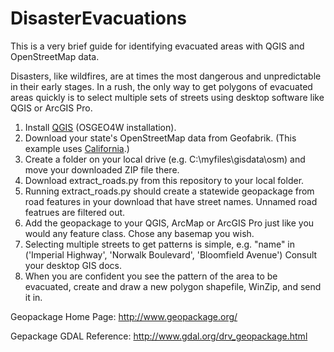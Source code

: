 # DisasterEvacuations
This is a very brief guide for identifying evacuated areas with QGIS and OpenStreetMap data.

Disasters, like wildfires, are at times the most dangerous and unpredictable in their early stages. In a rush, the only way to get polygons of evacuated areas quickly is to select multiple sets of streets using desktop software like QGIS or ArcGIS Pro.

1. Install <a href="https://qgis.org/en/site/index.html">QGIS</a> (OSGEO4W installation).
2. Download your state's OpenStreetMap data from Geofabrik. (This example uses <a href="http://download.geofabrik.de/north-america/us/california-latest-free.shp.zip">California</a>.)
3. Create a folder on your local drive (e.g. C:\myfiles\gisdata\osm) and move your downloaded ZIP file there.
4. Download extract_roads.py from this repository to your local folder.
5. Running extract_roads.py should create a statewide geopackage from road features in your download that have street names. Unnamed road featrues are filtered out.
6. Add the geopackage to your QGIS, ArcMap or ArcGIS Pro just like you would any feature class. Chose any basemap you wish.
7. Selecting multiple streets to get patterns is simple, e.g. "name" in ('Imperial Highway', 'Norwalk Boulevard', 'Bloomfield Avenue') Consult your desktop GIS docs.
8. When you are confident you see the pattern of the area to be evacuated, create and draw a new polygon shapefile, WinZip, and send it in.

<p>Geopackage Home Page: <a href="http://www.geopackage.org/">http://www.geopackage.org/</a></p>
<p>Gepackage GDAL Reference: <a href="http://www.gdal.org/drv_geopackage.html">http://www.gdal.org/drv_geopackage.html</a><p/>
